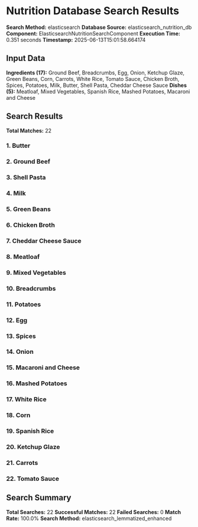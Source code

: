 # Nutrition Database Search Results

**Search Method:** elasticsearch
**Database Source:** elasticsearch_nutrition_db
**Component:** ElasticsearchNutritionSearchComponent
**Execution Time:** 0.351 seconds
**Timestamp:** 2025-06-13T15:01:58.664174

## Input Data
**Ingredients (17):** Ground Beef, Breadcrumbs, Egg, Onion, Ketchup Glaze, Green Beans, Corn, Carrots, White Rice, Tomato Sauce, Chicken Broth, Spices, Potatoes, Milk, Butter, Shell Pasta, Cheddar Cheese Sauce
**Dishes (5):** Meatloaf, Mixed Vegetables, Spanish Rice, Mashed Potatoes, Macaroni and Cheese

## Search Results
**Total Matches:** 22

### 1. Butter

### 2. Ground Beef

### 3. Shell Pasta

### 4. Milk

### 5. Green Beans

### 6. Chicken Broth

### 7. Cheddar Cheese Sauce

### 8. Meatloaf

### 9. Mixed Vegetables

### 10. Breadcrumbs

### 11. Potatoes

### 12. Egg

### 13. Spices

### 14. Onion

### 15. Macaroni and Cheese

### 16. Mashed Potatoes

### 17. White Rice

### 18. Corn

### 19. Spanish Rice

### 20. Ketchup Glaze

### 21. Carrots

### 22. Tomato Sauce

## Search Summary
**Total Searches:** 22
**Successful Matches:** 22
**Failed Searches:** 0
**Match Rate:** 100.0%
**Search Method:** elasticsearch_lemmatized_enhanced
